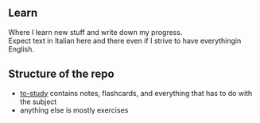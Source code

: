 ## Learn

Where I learn new stuff and write down my progress.<br />
Expect text in Italian here and there even if I strive to have everythingin English.

## Structure of the repo

- [to-study](to-study) contains notes, flashcards, and everything that has to do with the subject
- anything else is mostly exercises
